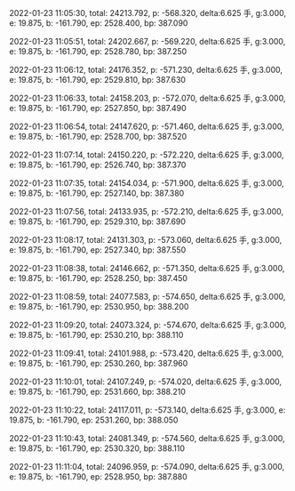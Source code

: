 2022-01-23 11:05:30, total: 24213.792, p: -568.320, delta:6.625 手, g:3.000, e: 19.875, b: -161.790, ep: 2528.400, bp: 387.090

2022-01-23 11:05:51, total: 24202.667, p: -569.220, delta:6.625 手, g:3.000, e: 19.875, b: -161.790, ep: 2528.780, bp: 387.250

2022-01-23 11:06:12, total: 24176.352, p: -571.230, delta:6.625 手, g:3.000, e: 19.875, b: -161.790, ep: 2529.810, bp: 387.630

2022-01-23 11:06:33, total: 24158.203, p: -572.070, delta:6.625 手, g:3.000, e: 19.875, b: -161.790, ep: 2527.850, bp: 387.490

2022-01-23 11:06:54, total: 24147.620, p: -571.460, delta:6.625 手, g:3.000, e: 19.875, b: -161.790, ep: 2528.700, bp: 387.520

2022-01-23 11:07:14, total: 24150.220, p: -572.220, delta:6.625 手, g:3.000, e: 19.875, b: -161.790, ep: 2526.740, bp: 387.370

2022-01-23 11:07:35, total: 24154.034, p: -571.900, delta:6.625 手, g:3.000, e: 19.875, b: -161.790, ep: 2527.140, bp: 387.380

2022-01-23 11:07:56, total: 24133.935, p: -572.210, delta:6.625 手, g:3.000, e: 19.875, b: -161.790, ep: 2529.310, bp: 387.690

2022-01-23 11:08:17, total: 24131.303, p: -573.060, delta:6.625 手, g:3.000, e: 19.875, b: -161.790, ep: 2527.340, bp: 387.550

2022-01-23 11:08:38, total: 24146.662, p: -571.350, delta:6.625 手, g:3.000, e: 19.875, b: -161.790, ep: 2528.250, bp: 387.450

2022-01-23 11:08:59, total: 24077.583, p: -574.650, delta:6.625 手, g:3.000, e: 19.875, b: -161.790, ep: 2530.950, bp: 388.200

2022-01-23 11:09:20, total: 24073.324, p: -574.670, delta:6.625 手, g:3.000, e: 19.875, b: -161.790, ep: 2530.210, bp: 388.110

2022-01-23 11:09:41, total: 24101.988, p: -573.420, delta:6.625 手, g:3.000, e: 19.875, b: -161.790, ep: 2530.260, bp: 387.960

2022-01-23 11:10:01, total: 24107.249, p: -574.020, delta:6.625 手, g:3.000, e: 19.875, b: -161.790, ep: 2531.660, bp: 388.210

2022-01-23 11:10:22, total: 24117.011, p: -573.140, delta:6.625 手, g:3.000, e: 19.875, b: -161.790, ep: 2531.260, bp: 388.050

2022-01-23 11:10:43, total: 24081.349, p: -574.560, delta:6.625 手, g:3.000, e: 19.875, b: -161.790, ep: 2530.320, bp: 388.110

2022-01-23 11:11:04, total: 24096.959, p: -574.090, delta:6.625 手, g:3.000, e: 19.875, b: -161.790, ep: 2528.950, bp: 387.880